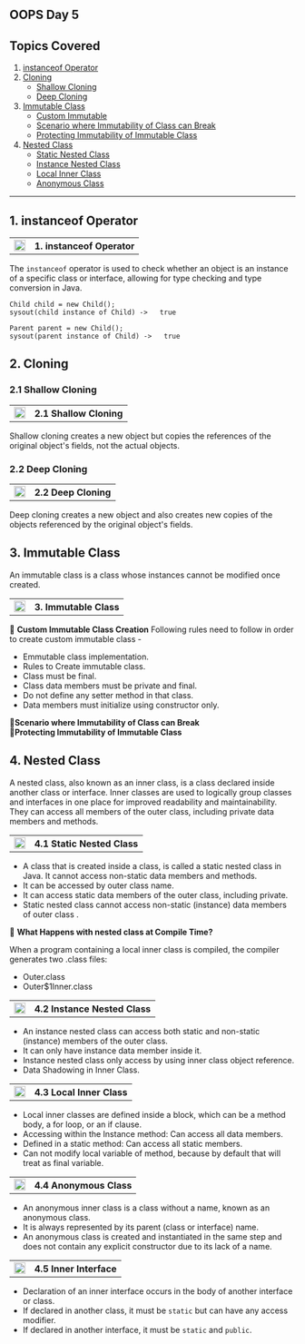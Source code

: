 
## OOPS Day 5

**Topics Covered**
--------------
1. [instanceof Operator](#1-instanceof-operator)
2. [Cloning](#2-cloning)
    - [Shallow Cloning](#21-shallow-cloning)
    - [Deep Cloning](#22-deep-cloning)
3. [Immutable Class](#3-immutable-class)
    - [Custom Immutable](#31-custom-immutable)
    - [Scenario where Immutability of Class can Break](#32-scenario-where-immutability-of-class-can-break)
    - [Protecting Immutability of Immutable Class](#33-protecting-immutability-of-immutable-class)
4. [Nested Class](#4-nested-class)
    - [Static Nested Class](#41-static-nested-class)
    - [Instance Nested Class](#42-instance-nested-class)
    - [Local Inner Class](#43-local-inner-class)
    - [Anonymous Class](#44-anonymous-class)
--------------

## 1. instanceof Operator

<table>
    <tr>
        <td><a href="https://youtu.be/link-to-instanceof-video">
             <img src="https://github.com/user-attachments/assets/393a6073-ba6a-48dd-972b-9e9b8d908e45" alt="yt" width="20" height="20">
        </a></td>
        <th align="left">1. instanceof Operator</th>
    </tr>
</table>

The `instanceof` operator is used to check whether an object is an instance of a specific class or interface, allowing for type checking and type conversion in Java.    

`Child child = new Child();`     
`sysout(child instance of Child) ->   true`     
   
`Parent parent = new Child();`    
`sysout(parent instance of Child) ->   true`   

## 2. Cloning

### 2.1 Shallow Cloning

<table>
    <tr>
        <td><a href="https://youtu.be/link-to-shallow-cloning-video">
             <img src="https://github.com/user-attachments/assets/393a6073-ba6a-48dd-972b-9e9b8d908e45" alt="yt" width="20" height="20">
        </a></td>
        <th align="left">2.1 Shallow Cloning</th>
    </tr>
</table>

Shallow cloning creates a new object but copies the references of the original object's fields, not the actual objects.

### 2.2 Deep Cloning

<table>
    <tr>
        <td><a href="https://youtu.be/link-to-deep-cloning-video">
             <img src="https://github.com/user-attachments/assets/393a6073-ba6a-48dd-972b-9e9b8d908e45" alt="yt" width="20" height="20">
        </a></td>
        <th align="left">2.2 Deep Cloning</th>
    </tr>
</table>

Deep cloning creates a new object and also creates new copies of the objects referenced by the original object's fields.

## 3. Immutable Class
An immutable class is a class whose instances cannot be modified once created.
<table>
    <tr>
        <td><a href="https://youtu.be/link-to-custom-immutable-video">
            <img src="https://github.com/user-attachments/assets/393a6073-ba6a-48dd-972b-9e9b8d908e45" alt="yt" width="20" height="20">
        </a></td>
        <th align="left">3. Immutable Class</th>
    </tr>
</table>

🔵 **Custom Immutable Class Creation**
Following rules need to follow in order to create custom immutable class -       
 * Emmutable class implementation.    
 * Rules to Create immutable class.        
 * Class must be final.     
 * Class data members must be private and final.    
 * Do not define any setter method in that class.   
 * Data members must initialize using constructor only.    

🔵**Scenario where Immutability of Class can Break**   
🔵**Protecting Immutability of Immutable Class**   


## 4. Nested Class
A nested class, also known as an inner class, is a class declared inside another class or interface. Inner classes are used to logically group classes and interfaces in one place for improved readability and maintainability. They can access all members of the outer class, including private data members and methods.

<table>
    <tr>
        <td><a href="https://youtu.be/link-to-static-nested-class-video">
            <img src="https://github.com/user-attachments/assets/393a6073-ba6a-48dd-972b-9e9b8d908e45" alt="yt" width="20" height="20">
        </a></td>
        <th align="left">4.1 Static Nested Class</th>
    </tr>
</table>

- A class that is created inside a class, is called a static nested class in Java. It cannot access non-static data members and methods. 
- It can be accessed by outer class name.
- It can access static data members of the outer class, including private.
- Static nested class cannot access non-static (instance) data members of outer class .

🔵 **What Happens with nested class at Compile Time?**

When a program containing a local inner class is compiled, the compiler generates two .class files:

- Outer.class
- Outer$1Inner.class

<table>
    <tr>
        <td><a href="https://youtu.be/link-to-instance-nested-class-video">
             <img src="https://github.com/user-attachments/assets/393a6073-ba6a-48dd-972b-9e9b8d908e45" alt="yt" width="20" height="20">
        </a></td>
        <th align="left">4.2 Instance Nested Class</th>
    </tr>
</table>

- An instance nested class can access both static and non-static (instance) members of the outer class.    
- It can only have instance data member inside it.     
- Instance nested class only access by using inner class object reference.     
- Data Shadowing in Inner Class.    

<table>
    <tr>
        <td><a href="https://youtu.be/link-to-local-inner-class-video">
             <img src="https://github.com/user-attachments/assets/393a6073-ba6a-48dd-972b-9e9b8d908e45" alt="yt" width="20" height="20">
        </a></td>
        <th align="left">4.3 Local Inner Class</th>
    </tr>
</table>

- Local inner classes are defined inside a block, which can be a method body, a for loop, or an if clause. 
- Accessing within the Instance method: Can access all data members.    
- Defined in a static method: Can access all static members.    
- Can not modify local variable of method, because by default that will treat as final variable.    

<table>
    <tr>
        <td><a href="https://youtu.be/link-to-anonymous-class-video">
             <img src="https://github.com/user-attachments/assets/393a6073-ba6a-48dd-972b-9e9b8d908e45" alt="yt" width="20" height="20">
        </a></td>
        <th align="left">4.4 Anonymous Class</th>
    </tr>
</table>

- An anonymous inner class is a class without a name, known as an anonymous class. 
- It is always represented by its parent (class or interface) name. 
- An anonymous class is created and instantiated in the same step and does not contain any explicit constructor due to its lack of a name.

<table>
    <tr>
        <td><a href="https://youtu.be/link-to-anonymous-class-video">
             <img src="https://github.com/user-attachments/assets/393a6073-ba6a-48dd-972b-9e9b8d908e45" alt="yt" width="20" height="20">
        </a></td>
        <th align="left">4.5 Inner Interface</th>
    </tr>
</table>

- Declaration of an inner interface occurs in the body of another interface or class.       
- If declared in another class, it must be `static` but can have any access modifier.        
- If declared in another interface, it must be `static` and `public`.        
